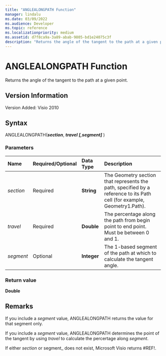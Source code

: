 ```yaml
---
title: "ANGLEALONGPATH Function" 
manager: lindalu
ms.date: 03/09/2022
ms.audience: Developer
ms.topic: reference 
ms.localizationpriority: medium
ms.assetid: d7f8ca9a-3a89-abab-9805-bd1e24075c3f
description: "Returns the angle of the tangent to the path at a given point."
---
```


# ANGLEALONGPATH Function

Returns the angle of the tangent to the path at a given point.
  
## Version Information

Version Added: Visio 2010
  
## Syntax

ANGLEALONGPATH(***section***, ***travel*** ***[,segment]*** )
  
### Parameters

|**Name**|**Required/Optional**|**Data Type**|**Description**|
|:-----|:-----|:-----|:-----|
| *section* <br/> |Required  <br/> |**String** <br/> |The Geometry section that represents the path, specified by a reference to its Path cell (for example, Geometry1.Path). |
| *travel* <br/> |Required  <br/> |**Double** <br/> |The percentage along the path from begin point to end point. Must be between 0 and 1. |
| *segment* <br/> |Optional  <br/> |**Integer** <br/> |The 1-based segment of the path at which to calculate the tangent angle. |

### Return value

 **Double**
  
## Remarks

If you include a *segment* value, ANGLEALONGPATH returns the value for that segment only.
  
If you include a *segment* value, ANGLEALONGPATH determines the point of the tangent by using *travel* to calculate the percertage along *segment*.
  
If either *section* or  segment_ does not exist, Microsoft Visio returns #REF!.
  